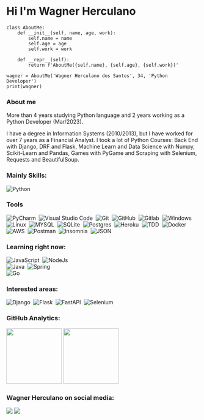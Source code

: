 # Hi I'm Wagner Herculano

```
class AboutMe:
    def __init__(self, name, age, work):
        self.name = name
        self.age = age
        self.work = work
    
    def __repr__(self):
        return f'AboutMe({self.name}, {self.age}, {self.work})'

wagner = AboutMe('Wagner Herculano dos Santos', 34, 'Python Developer')
print(wagner)
```

### About me
<p>
    More than 4 years studying Python language and 2 years working as a Python Developer (Mar/2023).
<p>
    I have a degree in Information Systems (2010/2013), but I have worked for over 7 years as a Financial Analyst.
    I took a lot of Python Courses: Back End with Django, DRF and Flask, Machine Learn and Data Science with Numpy, Scikit-Learn and Pandas, Games with PyGame and Scraping with Selenium, Requests and BeautifulSoup.

### Mainly Skills:

![Python](https://img.shields.io/badge/Python-05122A?style=for-the-badge&logo=python&logoColor=1572B6)&nbsp;

### Tools
![PyCharm](https://img.shields.io/badge/PyCharm-05122A?style=for-the-badge&logo=pycharm&logoColor=007ACC)&nbsp;
![Visual Studio Code](https://img.shields.io/badge/-Visual%20Studio%20Code-05122A?style=for-the-badge&logo=visual-studio-code&logoColor=007ACC)&nbsp;
![Git](https://img.shields.io/badge/-Git-05122A?style=for-the-badge&logo=git)&nbsp;
![GitHub](https://img.shields.io/badge/-GitHub-05122A?style=for-the-badge&logo=github)&nbsp;
![Gitlab](https://img.shields.io/badge/GitLab-05122A?style=for-the-badge&logo=gitlab&logoColor=white)&nbsp;
![Windows](https://img.shields.io/badge/-Windows-05122A?style=for-the-badge&logo=windows)&nbsp;
![Linux](https://img.shields.io/badge/-linux-05122a?style=for-the-badge&logo=linux)&nbsp;
![MYSQL](https://img.shields.io/badge/-MYSQL-05122A?style=for-the-badge&logo=MYSQL)&nbsp;
![SQLite](https://img.shields.io/badge/SQLite-05122A?style=for-the-badge&logo=sqlite&logoColor=007ACC)&nbsp;
![Postgres](https://img.shields.io/badge/PostgreSQL-05122A?style=for-the-badge&logo=postgresql&logoColor=007ACC)&nbsp;
![Heroku](https://img.shields.io/badge/Heroku-05122a?style=for-the-badge&logo=heroku&logoColor=007ACC)&nbsp;
![TDD](https://img.shields.io/badge/tdd-05122A?style=for-the-badge&logo=tdd&logoColor=007ACC)&nbsp;
![Docker](https://img.shields.io/badge/docker-05122A?style=for-the-badge&logo=docker)&nbsp;
![AWS](https://img.shields.io/badge/Amazon_AWS-05122A?style=for-the-badge&logo=amazon-aws&logoColor=white)&nbsp;
![Postman](https://img.shields.io/badge/Postman-05122A?style=for-the-badge&logo=postman&logoColor=white)&nbsp;
![Insomnia](https://img.shields.io/badge/Insomnia-05122A?style=for-the-badge&logo=Insomnia&logoColor=white)&nbsp;
![JSON](https://img.shields.io/badge/JSON-05122A?style=for-the-badge&logo=json&logoColor=white)&nbsp;

### Learning right now:
![JavaScript](https://img.shields.io/badge/-JavaScript-05122A?style=for-the-badge&logo=javascript)&nbsp;
![NodeJs](https://img.shields.io/badge/Node.js-05122A?style=for-the-badge&logo=node.js&logoColor=white)    
![Java](https://img.shields.io/badge/Java-05122A?style=for-the-badge&logo=java&logoColor=white)&nbsp;
![Spring](https://img.shields.io/badge/Spring-05122A?style=for-the-badge&logo=spring&logoColor=white)    
![Go](https://img.shields.io/badge/Go-05122A?style=for-the-badge&logo=go&logoColor=white)&nbsp;

### Interested areas:
![Django](https://img.shields.io/badge/Django-05122A?style=for-the-badge&logo=django&logoColor=white)&nbsp;
![Flask](https://img.shields.io/badge/Flask-05122A?style=for-the-badge&logo=flask&logoColor=white)&nbsp;
![FastAPI](https://img.shields.io/badge/FastAPI-05122A?style=for-the-badge&logo=fastapi)&nbsp;
![Selenium](https://img.shields.io/badge/Selenium-05122A?style=for-the-badge&logo=selenium)&nbsp;

### GitHub Analytics:

<p align="left">
  <img height="145em" src="https://github-readme-stats-eight-theta.vercel.app/api?username=wherculano&show_icons=true&theme=midnight-purple"/>
  <img height="145em" src="https://github-readme-stats-eight-theta.vercel.app/api/top-langs/?username=wherculano&layout=compact&langs_count=8&theme=midnight-purple"/>
</p>

### Wagner Herculano on social media:

<a href="https://linkedin.com/in/wagner-herculano"><img src="https://img.shields.io/badge/-Wagner%20Herculano-0077B5?style=for-the-badge&logo=Linkedin&logoColor=white"/></a>
<a href="mailto:wagherculano@hotmail.com"><img src="https://img.shields.io/badge/-wagherculano@hotmail.com-0078D4?style=for-the-badge&logo=microsoft-outlook&logoColor=white"/>
    </a>

